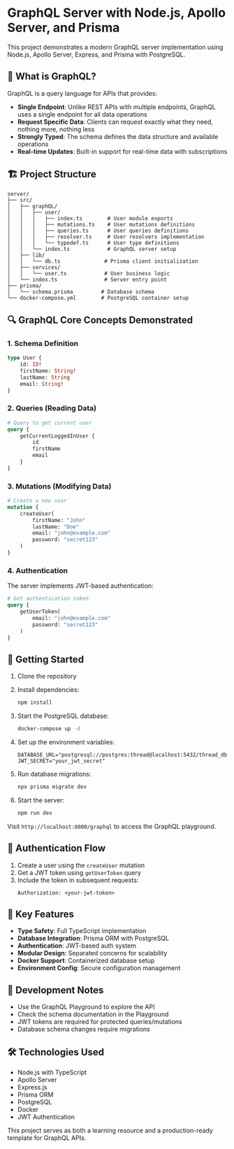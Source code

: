# GraphQL Server with Node.js, Apollo Server, and Prisma

This project demonstrates a modern GraphQL server implementation using Node.js, Apollo Server, Express, and Prisma with PostgreSQL.

## 🌟 What is GraphQL?

GraphQL is a query language for APIs that provides:

- **Single Endpoint**: Unlike REST APIs with multiple endpoints, GraphQL uses a single endpoint for all data operations
- **Request Specific Data**: Clients can request exactly what they need, nothing more, nothing less
- **Strongly Typed**: The schema defines the data structure and available operations
- **Real-time Updates**: Built-in support for real-time data with subscriptions

## 🏗 Project Structure

```
server/
├── src/
│   ├── graphQL/
│   │   ├── user/
│   │   │   ├── index.ts        # User module exports
│   │   │   ├── mutations.ts    # User mutations definitions
│   │   │   ├── queries.ts      # User queries definitions
│   │   │   ├── resolver.ts     # User resolvers implementation
│   │   │   └── typedef.ts      # User type definitions
│   │   └── index.ts            # GraphQL server setup
│   ├── lib/
│   │   └── db.ts              # Prisma client initialization
│   ├── services/
│   │   └── user.ts            # User business logic
│   └── index.ts               # Server entry point
├── prisma/
│   └── schema.prisma         # Database schema
└── docker-compose.yml        # PostgreSQL container setup
```

## 🔍 GraphQL Core Concepts Demonstrated

### 1. Schema Definition

```graphql
type User {
    id: ID!
    firstName: String!
    lastName: String
    email: String!
}
```

### 2. Queries (Reading Data)

```graphql
# Query to get current user
query {
    getCurrentLoggedInUser {
        id
        firstName
        email
    }
}
```

### 3. Mutations (Modifying Data)

```graphql
# Create a new user
mutation {
    createUser(
        firstName: "John"
        lastName: "Doe"
        email: "john@example.com"
        password: "secret123"
    )
}
```

### 4. Authentication

The server implements JWT-based authentication:

```graphql
# Get authentication token
query {
    getUserToken(
        email: "john@example.com"
        password: "secret123"
    )
}
```

## 🚀 Getting Started

1. Clone the repository
2. Install dependencies:
   ```bash
   npm install
   ```

3. Start the PostgreSQL database:
   ```bash
   docker-compose up -d
   ```

4. Set up the environment variables:
   ```
   DATABASE_URL="postgresql://postgres:thread@localhost:5432/thread_db"
   JWT_SECRET="your_jwt_secret"
   ```

5. Run database migrations:
   ```bash
   npx prisma migrate dev
   ```

6. Start the server:
   ```bash
   npm run dev
   ```

Visit `http://localhost:8000/graphql` to access the GraphQL playground.

## 🔐 Authentication Flow

1. Create a user using the `createUser` mutation
2. Get a JWT token using `getUserToken` query
3. Include the token in subsequent requests:
   ```http
   Authorization: <your-jwt-token>
   ```

## 🎯 Key Features

- **Type Safety**: Full TypeScript implementation
- **Database Integration**: Prisma ORM with PostgreSQL
- **Authentication**: JWT-based auth system
- **Modular Design**: Separated concerns for scalability
- **Docker Support**: Containerized database setup
- **Environment Config**: Secure configuration management

## 📝 Development Notes

- Use the GraphQL Playground to explore the API
- Check the schema documentation in the Playground
- JWT tokens are required for protected queries/mutations
- Database schema changes require migrations

## 🛠️ Technologies Used

- Node.js with TypeScript
- Apollo Server
- Express.js
- Prisma ORM
- PostgreSQL
- Docker
- JWT Authentication

This project serves as both a learning resource and a production-ready template for GraphQL APIs.
